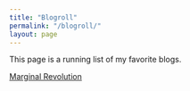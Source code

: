 ```yaml
---
title: "Blogroll"
permalink: "/blogroll/"
layout: page
---
```


This page is a running list of my favorite blogs.

[Marginal Revolution](marginalrevolution.com)
